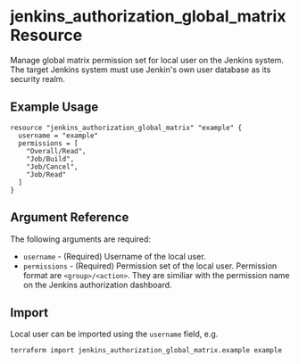 # jenkins_authorization_global_matrix Resource

Manage global matrix permission set for local user on the Jenkins system.
The target Jenkins system must use Jenkin's own user database as its security realm.

## Example Usage

```hcl
resource "jenkins_authorization_global_matrix" "example" {
  username = "example"
  permissions = [
    "Overall/Read",
    "Job/Build",
    "Job/Cancel",
    "Job/Read"
  ]
}
```

## Argument Reference

The following arguments are required:

- `username` - (Required) Username of the local user.
- `permissions` - (Required) Permission set of the local user.
  Permission format are `<group>/<action>`.
  They are similiar with the permission name on the Jenkins authorization dashboard.


## Import

Local user can be imported using the `username` field, e.g.

```hcl
terraform import jenkins_authorization_global_matrix.example example
```